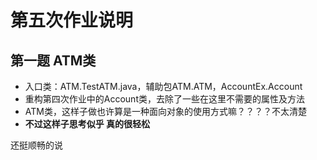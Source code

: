 # 第五次作业说明

## 第一题 ATM类

-  入口类：ATM.TestATM.java，辅助包ATM.ATM，AccountEx.Account
- 重构第四次作业中的Account类，去除了一些在这里不需要的属性及方法
- ATM类，这样子做也许算是一种面向对象的使用方式嘛？？？？不太清楚
- **不过这样子思考似乎 真的很轻松**



还挺顺畅的说


